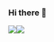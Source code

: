 ### Hi there 👋

<div align="center">
  <div style="display: flex;">
    <img src="https://github-readme-stats.vercel.app/api?username=gabiliz&show_icons=true&theme=material-palenight&count_private=true" style="vertical-align: top;" />
    <img src="https://github-readme-stats.vercel.app/api/top-langs/?username=gabiliz&layout=compact&theme=material-palenight&count_private=true&include_all_commits=true" />
  </div>
</div>
